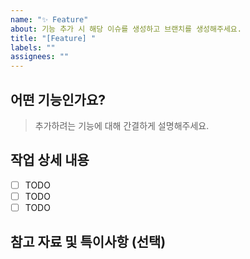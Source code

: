 ```yaml
---
name: "✨ Feature"
about: 기능 추가 시 해당 이슈를 생성하고 브랜치를 생성해주세요.
title: "[Feature] "
labels: ""
assignees: ""
---
```


## 어떤 기능인가요?

> 추가하려는 기능에 대해 간결하게 설명해주세요.

## 작업 상세 내용

- [ ] TODO
- [ ] TODO
- [ ] TODO

## 참고 자료 및 특이사항 (선택)
